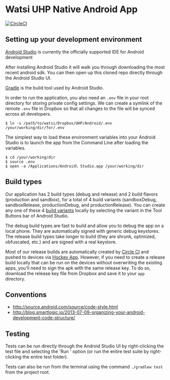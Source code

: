 # Watsi UHP Native Android App

[![CircleCI](https://circleci.com/gh/Watsi/uhp-android-app/tree/master.svg?style=svg&circle-token=69c6f960da7cb0bc04d5c94cbbba21c24cfafba7)](https://circleci.com/gh/Watsi/uhp-android-app/tree/master)

## Setting up your development environment

[Android Studio](https://developer.android.com/studio/index.html) is currently the officially supported IDE for Android development

After installing Android Studio it will walk you through downloading the most recent android sdk. You can then open up this cloned repo directly through the Android Studio UI.

[Gradle](https://gradle.org/) is the build tool used by Android Studio.

In order to run the application, you also need an `.env` file in your root directory for storing
private config settings. We can create a symlink of the remote `.env` file in Dropbox so that all
changes to the file will be synced across all developers.

```
$ ln -s /path/to/watsi/Dropbox/UHP/Android/.env /your/working/dir/for/.env
```

The simplest way to load these environment variables into your Android Studio is to launch the app from the Command Line after loading the variables.

```
$ cd /your/working/dir
$ source .env
$ open -a /Applications/Android\ Studio.app /your/working/dir
```

## Build types

Our application has 2 build types (debug and release) and 2 build flavors (production and sandbox), for a total of 4 build variants (sandboxDebug, sandboxRelease, productionDebug, and productionRelease). You can create any one of these 4 [build variants](https://developer.android.com/studio/build/build-variants.html#build-types) locally by selecting the variant in the Tool Buttons bar of Android Studio.

The debug build types are fast to build and allow you to debug the app on a local phone. They are automatically signed with generic debug keystores. The release build types take longer to build (they are shrunk, optimized, obfuscated, etc.) and are signed with a real keystore.

Most of our release builds are automatically created by [Circle CI](https://circleci.com/) and pushed to devices via [Hockey App](https://www.hockeyapp.net/). However, if you need to create a release build locally that can be run on the devices without overwriting the existing apps, you'll need to sign the apk with the same release key. To do so,  download the release key file from Dropbox and save it to your `app` directory.

## Conventions

- http://source.android.com/source/code-style.html
- http://blog.smartlogic.io/2013-07-09-organizing-your-android-development-code-structure/

## Testing

Tests can be run directly through the Android Studio UI by right-clicking the test file and selecting the 'Run <test>' option (or run the entire test suite by right-clicking the entire test folder).

Tests can also be run from the terminal using the command `./gradlew test` from the project root.
